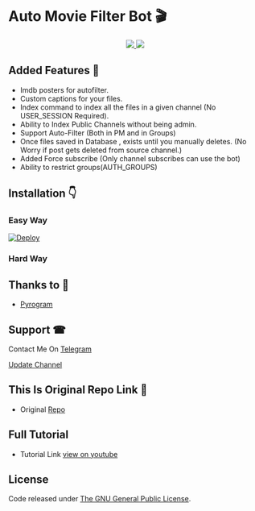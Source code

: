 # Auto Movie Filter Bot 🎬

</a>
</p>
<p align="center">
  <a href="https://github.com/SenuGamerBoy/Auto-Movie-Filter-Bot/stargazers">
    <img src="https://img.shields.io/github/stars/SenuGamerBoy/Auto-Movie-Filter-Bot?style=social">

  </a>
  
  <a href="https://github.com/SenuGamerBoy/Auto-Movie-Filter-Bot/fork">
    <img src="https://img.shields.io/github/forks/SenuGamerBoy/Auto-Movie-Filter-Bot?label=Fork&style=social">

  </a>  
</p>

 


## Added Features 💖
* Imdb posters for autofilter.
* Custom captions for your files.
* Index command to index all the files in a given channel (No USER_SESSION Required).
* Ability to Index Public Channels without being admin.
* Support Auto-Filter (Both in PM and in Groups)
* Once files saved in Database , exists until you manually deletes. (No Worry if post gets deleted from source channel.)
* Added Force subscribe (Only channel subscribes can use the bot)
* Ability to restrict groups(AUTH_GROUPS)

## Installation 👇

### Easy Way 
[![Deploy](https://www.herokucdn.com/deploy/button.svg)](https://heroku.com/deploy?template=https://github.com/SenuGamerBoy/Auto-Movie-Filter-Bot)
### Hard Way


## Thanks to 💙
* [Pyrogram](https://github.com/pyrogram/pyrogram)


## Support ☎
Contact Me On [Telegram](https://t.me/HMOFFICIALFILMTVSERIESE)

[Update Channel](https://t.me/HMOFFICIALFILMTVSERIESE)

## This Is Original Repo Link 💖

* Original [Repo](https://github.com/SenuGamerBoy/Auto-Movie-Filter-Bot)

## Full Tutorial
* Tutorial Link [view on youtube](https://youtu.be/62PNPsQwIZ8)

## License
Code released under [The GNU General Public License](LICENSE).
